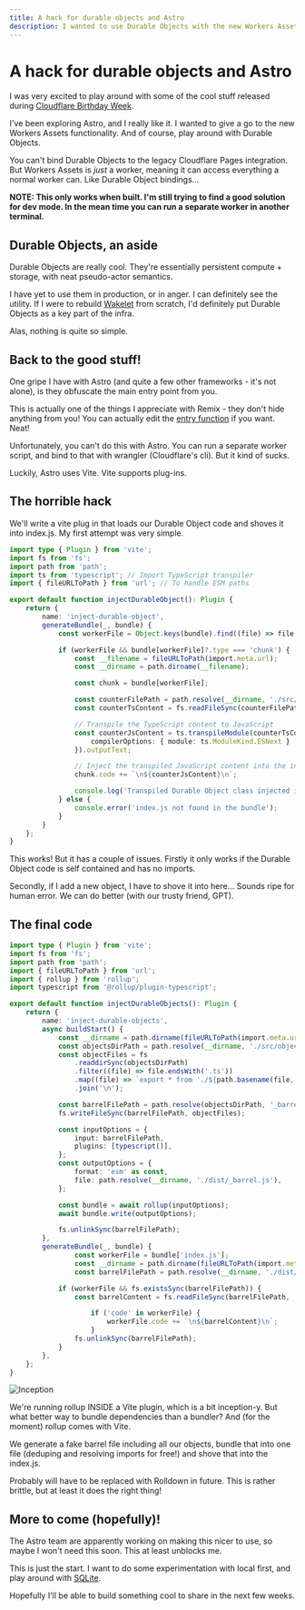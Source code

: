 ```yaml
---
title: A hack for durable objects and Astro
description: I wanted to use Durable Objects with the new Workers Assets Astro integration...
---
```


# A hack for durable objects and Astro

I was very excited to play around with some of the cool stuff released during [Cloudflare Birthday Week](https://blog.cloudflare.com/birthday-week-2024-wrap-up/).

I've been exploring Astro, and I really like it. I wanted to give a go to the new Workers Assets functionality. And of course, play around with Durable Objects.

You can't bind Durable Objects to the legacy Cloudflare Pages integration. But Workers Assets is *just* a worker, meaning it can access everything a normal worker can. Like Durable Object bindings...

**NOTE: This only works when built. I'm still trying to find a good solution for dev mode. In the mean time you can run a separate worker in another terminal.**

## Durable Objects, an aside

Durable Objects are really cool. They're essentially persistent compute + storage, with neat pseudo-actor semantics.

I have yet to use them in production, or in anger. I can definitely see the utility. If I were to rebuild [Wakelet](https://wakelet.com) from scratch, I'd definitely put Durable Objects as a key part of the infra.

Alas, nothing is quite so simple.

## Back to the good stuff!

One gripe I have with Astro (and quite a few other frameworks - it's not alone), is they obfuscate the main entry point from you.

This is actually one of the things I appreciate with Remix - they don't hide anything from you! You can actually edit the [entry function](https://github.com/NickBlow/nick-blog/blob/main/functions/%5B%5Bpath%5D%5D.ts) if you want. Neat!

Unfortunately, you can't do this with Astro. You can run a separate worker script, and bind to that with wrangler (Cloudflare's cli). But it kind of sucks.

Luckily, Astro uses Vite. Vite supports plug-ins.

## The horrible hack

We'll write a vite plug in that loads our Durable Object code and shoves it into index.js. My first attempt was very simple.

```typescript
import type { Plugin } from 'vite';
import fs from 'fs';
import path from 'path';
import ts from 'typescript'; // Import TypeScript transpiler
import { fileURLToPath } from 'url'; // To handle ESM paths

export default function injectDurableObject(): Plugin {
    return {
        name: 'inject-durable-object',
        generateBundle(_, bundle) {
            const workerFile = Object.keys(bundle).find((file) => file === 'index.js');

            if (workerFile && bundle[workerFile]?.type === 'chunk') {
                const __filename = fileURLToPath(import.meta.url);
                const __dirname = path.dirname(__filename);

                const chunk = bundle[workerFile];

                const counterFilePath = path.resolve(__dirname, './src/objects/Counter.ts');
                const counterTsContent = fs.readFileSync(counterFilePath, 'utf8');

                // Transpile the TypeScript content to JavaScript
                const counterJsContent = ts.transpileModule(counterTsContent, {
                    compilerOptions: { module: ts.ModuleKind.ESNext }
                }).outputText;

                // Inject the transpiled JavaScript content into the index.js file
                chunk.code += `\n${counterJsContent}\n`;

                console.log('Transpiled Durable Object class injected into index.js');
            } else {
                console.error('index.js not found in the bundle');
            }
        }
    };
}
```

This works! But it has a couple of issues. Firstly it only works if the Durable Object code is self contained and has no imports.

Secondly, if I add a new object, I have to shove it into here... Sounds ripe for human error. We can do better (with our trusty friend, GPT).

## The final code

```typescript
import type { Plugin } from 'vite';
import fs from 'fs';
import path from 'path';
import { fileURLToPath } from 'url';
import { rollup } from 'rollup';
import typescript from '@rollup/plugin-typescript';

export default function injectDurableObjects(): Plugin {
    return {
        name: 'inject-durable-objects',
        async buildStart() {
            const __dirname = path.dirname(fileURLToPath(import.meta.url));
            const objectsDirPath = path.resolve(__dirname, './src/objects');
            const objectFiles = fs
                .readdirSync(objectsDirPath)
                .filter((file) => file.endsWith('.ts'))
                .map((file) => `export * from './${path.basename(file, '.ts')}';`)
                .join('\n');

            const barrelFilePath = path.resolve(objectsDirPath, '_barrel.ts');
            fs.writeFileSync(barrelFilePath, objectFiles);

            const inputOptions = {
                input: barrelFilePath,
                plugins: [typescript()],
            };
            const outputOptions = {
                format: 'esm' as const,
                file: path.resolve(__dirname, './dist/_barrel.js'),
            };

            const bundle = await rollup(inputOptions);
            await bundle.write(outputOptions);

            fs.unlinkSync(barrelFilePath);
        },
        generateBundle(_, bundle) {
                const workerFile = bundle['index.js'];
                const __dirname = path.dirname(fileURLToPath(import.meta.url));
                const barrelFilePath = path.resolve(__dirname, './dist/_barrel.js');

            if (workerFile && fs.existsSync(barrelFilePath)) {
                const barrelContent = fs.readFileSync(barrelFilePath, 'utf8');

                    if ('code' in workerFile) {
                        workerFile.code += `\n${barrelContent}\n`;
                    }
                fs.unlinkSync(barrelFilePath);
            }
        },
    };
}
```

![Inception](/articles/a-hack-for-durable-objects-with-astro/og-image.png)

We're running rollup INSIDE a Vite plugin, which is a bit inception-y. But what better way to bundle dependencies than a bundler? And (for the moment) rollup comes with Vite.

We generate a fake barrel file including all our objects, bundle that into one file (deduping and resolving imports for free!) and shove that into the index.js.

Probably will have to be replaced with Rolldown in future. This is rather brittle, but at least it does the right thing!

## More to come (hopefully)!

The Astro team are apparently working on making this nicer to use, so maybe I won't need this soon. This at least unblocks me.

This is just the start. I want to do some experimentation with local first, and play around with [SQLite](https://blog.cloudflare.com/sqlite-in-durable-objects/).

Hopefully I'll be able to build something cool to share in the next few weeks.
